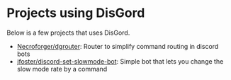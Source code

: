 # Projects using DisGord
Below is a few projects that uses DisGord.

 - [Necroforger/dgrouter](https://github.com/Necroforger/dgrouter/disgordrouter): Router to simplify command routing in discord bots
 - [jfoster/discord-set-slowmode-bot](https://github.com/jfoster/discord-set-slowmode-bot): Simple bot that lets you change the slow mode rate by a command